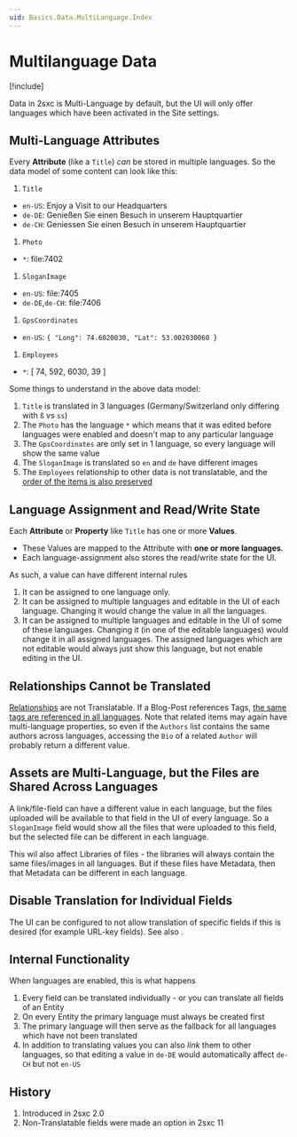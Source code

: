 ```yaml
---
uid: Basics.Data.MultiLanguage.Index
---
```


# Multilanguage Data

[!include[](~/pages/basics/stack/_shared-float-summary.md)]
<style>.context-box-summary .data-all { visibility: visible; } </style>

Data in 2sxc is Multi-Language by default, but the UI will only offer languages which have been activated in the Site settings. 

## Multi-Language Attributes

Every **Attribute** (like a `Title`) _can_ be stored in multiple languages. So the data model of some content can look like this:

1. `Title`
  * `en-US`: Enjoy a Visit to our Headquarters
  * `de-DE`: Genießen Sie einen Besuch in unserem Hauptquartier
  * `de-CH`: Geniessen Sie einen Besuch in unserem Hauptquartier
1. `Photo`
  * `*`: file:7402
1. `SloganImage`
  * `en-US`: file:7405
  * `de-DE`,`de-CH`: file:7406
1. `GpsCoordinates`
  * `en-US`: `{ "Long": 74.6020030, "Lat": 53.002030060 }`
1. `Employees`
  * `*`: [ 74, 592, 6030, 39 ]

Some things to understand in the above data model:

1. `Title` is translated in 3 languages (Germany/Switzerland only differing with `ß` vs `ss`)
1. The `Photo` has the language `*` which means that it was edited before languages were enabled and doesn't map to any particular language
1. The `GpsCoordinates` are only set in 1 language, so every language will show the same value
1. The `SloganImage` is translated so `en` and `de` have different images
1. The `Employees` relationship to other data is not translatable, and the [order of the items is also preserved](xref:Basics.Data.Relationships.Index)

## Language Assignment and Read/Write State

Each **Attribute** or **Property** like `Title` has one or more **Values**. 

* These Values are mapped to the Attribute with **one or more languages**. 
* Each language-assignment also stores the read/write state for the UI. 

As such, a value can have different internal rules

1. It can be assigned to one language only.
1. It can be assigned to multiple languages and editable in the UI of each language. Changing it would change the value in all the languages.
1. It can be assigned to multiple languages and editable in the UI of some of these languages. Changing it (in one of the editable languages) would change it in all assigned languages. The assigned languages which are not editable would always just show this language, but not enable editing in the UI.

## Relationships Cannot be Translated

[Relationships](xref:Basics.Data.Relationships.Index) are not Translatable. 
If a Blog-Post references Tags, [the same tags are referenced in all languages](xref:Basics.Data.Relationships.Index). 
Note that related items may again have multi-language properties, so even if the `Authors` list contains the same authors across languages, accessing the `Bio` of a related `Author` will probably return a different value. 

## Assets are Multi-Language, but the Files are Shared Across Languages

A link/file-field can have a different value in each language, but the files uploaded will be available to that field in the UI of every language. So a `SloganImage` field would show all the files that were uploaded to this field, but the selected file can be different in each language. 

This wil also affect Libraries of files - the libraries will always contain the same files/images in all languages. But if these files have Metadata, then that Metadata can be different in each language. 

## Disable Translation for Individual Fields

The UI can be configured to not allow translation of specific fields if this is desired (for example URL-key fields). See also [](xref:Basics.Cms.Languages.Index).

## Internal Functionality

When languages are enabled, this is what happens

1. Every field can be translated individually - or you can translate all fields of an Entity
1. On every Entity the primary language must always be created first
1. The primary language will then serve as the fallback for all languages which have not been translated
1. In addition to translating values you can also _link_ them to other languages, so that editing a value in `de-DE` would automatically affect `de-CH` but not `en-US`


## History

1. Introduced in 2sxc 2.0
2. Non-Translatable fields were made an option in 2sxc 11

